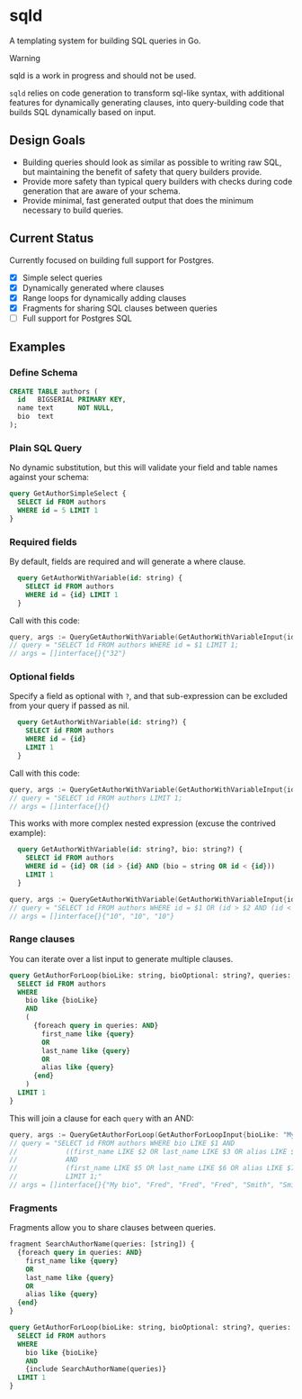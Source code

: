 # sqld

A templating system for building SQL queries in Go.

> [!WARNING]
> sqld is a work in progress and should not be used.

`sqld` relies on code generation to transform sql-like syntax, with additional features for dynamically
generating clauses, into query-building code that builds SQL dynamically based on input.

## Design Goals
- Building queries should look as similar as possible to writing raw SQL,
  but maintaining the benefit of safety that query builders provide.
- Provide more safety than typical query builders with checks during code generation
  that are aware of your schema.
- Provide minimal, fast generated output that does the minimum necessary to build queries.


## Current Status

Currently focused on building full support for Postgres.

- [x] Simple select queries
- [x] Dynamically generated where clauses
- [x] Range loops for dynamically adding clauses
- [x] Fragments for sharing SQL clauses between queries
- [ ] Full support for Postgres SQL

## Examples

### Define Schema

```sql
CREATE TABLE authors (
  id   BIGSERIAL PRIMARY KEY,
  name text      NOT NULL,
  bio  text
);

```

### Plain SQL Query

No dynamic substitution, but this will validate your field and table names
against your schema:

```sql
query GetAuthorSimpleSelect {
  SELECT id FROM authors
  WHERE id = 5 LIMIT 1
}
```

### Required fields

By default, fields are required and will generate a where clause.

```sql
  query GetAuthorWithVariable(id: string) {
    SELECT id FROM authors
    WHERE id = {id} LIMIT 1
  }
```

Call with this code:

```go
query, args := QueryGetAuthorWithVariable(GetAuthorWithVariableInput{id: "32"})
// query = "SELECT id FROM authors WHERE id = $1 LIMIT 1;
// args = []interface{}{"32"}
```

### Optional fields

Specify a field as optional with `?`, and that sub-expression can be excluded
from your query if passed as nil.

```sql
  query GetAuthorWithVariable(id: string?) {
    SELECT id FROM authors
    WHERE id = {id}
    LIMIT 1
  }
```

Call with this code:

```go
query, args := QueryGetAuthorWithVariable(GetAuthorWithVariableInput{id: nil})
// query = "SELECT id FROM authors LIMIT 1;
// args = []interface{}{}
```

This works with more complex nested expression (excuse the contrived example):

```sql
  query GetAuthorWithVariable(id: string?, bio: string?) {
    SELECT id FROM authors
    WHERE id = {id} OR (id > {id} AND (bio = string OR id < {id}))
    LIMIT 1
  }
```

```go
query, args := QueryGetAuthorWithVariable(GetAuthorWithVariableInput{id: "10", bio: nil})
// query = "SELECT id FROM authors WHERE id = $1 OR (id > $2 AND (id < $3)) LIMIT 1;
// args = []interface{}{"10", "10", "10"}
```

### Range clauses

You can iterate over a list input to generate multiple clauses.

```sql
query GetAuthorForLoop(bioLike: string, bioOptional: string?, queries: [string]) {
  SELECT id FROM authors
  WHERE
    bio like {bioLike}
    AND
    (
      {foreach query in queries: AND}
        first_name like {query}
        OR
        last_name like {query}
        OR
        alias like {query}
      {end}
    )
  LIMIT 1
}
```

This will join a clause for each `query` with an AND:

```go
query, args := QueryGetAuthorForLoop(GetAuthorForLoopInput{bioLike: "My bio", queries: []string{"Fred", "Smith"} })
// query = "SELECT id FROM authors WHERE bio LIKE $1 AND 
//            ((first_name LIKE $2 OR last_name LIKE $3 OR alias LIKE $4) 
//            AND 
//            (first_name LIKE $5 OR last_name LIKE $6 OR alias LIKE $7) 
//            LIMIT 1;"
// args = []interface{}{"My bio", "Fred", "Fred", "Fred", "Smith", "Smith", "Smith"}
```

### Fragments

Fragments allow you to share clauses between queries.

```sql
fragment SearchAuthorName(queries: [string]) {
  {foreach query in queries: AND}
    first_name like {query}
    OR
    last_name like {query}
    OR
    alias like {query}
  {end}
}

query GetAuthorForLoop(bioLike: string, bioOptional: string?, queries: [string]) {
  SELECT id FROM authors
  WHERE
    bio like {bioLike}
    AND
    {include SearchAuthorName(queries)}
  LIMIT 1
}
```